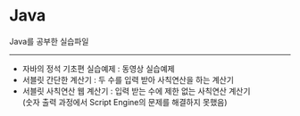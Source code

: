 # Java
Java를 공부한 실습파일

----------------------

- 자바의 정석 기초편 실습예제 : 동영상 실습예제
- 서블릿 간단한 계산기 : 두 수를 입력 받아 사칙연산을 하는 계산기
- 서블릿 사칙연산 웹 계산기 : 입력 받는 수에 제한 없는 사칙연산 계산기<br>
(숫자 출력 과정에서 Script Engine의 문제를 해결하지 못했음)
